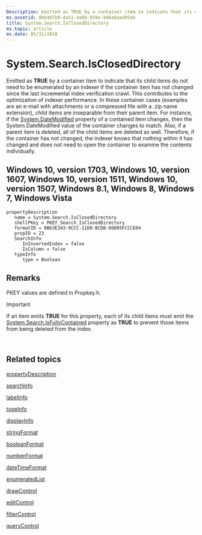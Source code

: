 ```yaml
---
Description: Emitted as TRUE by a container item to indicate that its child items do not need to be enumerated by an indexer if the container item has not changed since the last incremental index verification crawl.
ms.assetid: 8bb487b9-4a51-4a6b-939e-946a8aad85de
title: System.Search.IsClosedDirectory
ms.topic: article
ms.date: 05/31/2018
---
```


# System.Search.IsClosedDirectory

Emitted as **TRUE** by a container item to indicate that its child items do not need to be enumerated by an indexer if the container item has not changed since the last incremental index verification crawl. This contributes to the optimization of indexer performance. In these container cases (examples are an e-mail with attachments or a compressed file with a .zip name extension), child items are inseparable from their parent item. For instance, if the [System.DateModified](./props-system-datemodified.md) property of a contained item changes, then the System.DateModified value of the container changes to match. Also, if a parent item is deleted, all of the child items are deleted as well. Therefore, if the container has not changed, the indexer knows that nothing within it has changed and does not need to open the container to examine the contents individually.

## Windows 10, version 1703, Windows 10, version 1607, Windows 10, version 1511, Windows 10, version 1507, Windows 8.1, Windows 8, Windows 7, Windows Vista

```
propertyDescription
   name = System.Search.IsClosedDirectory
   shellPKey = PKEY_Search_IsClosedDirectory
   formatID = 0B63E343-9CCC-11D0-BCDB-00805FCCCE04
   propID = 23
   SearchInfo
      InInvertedIndex = false
      IsColumn = false
   typeInfo
      type = Boolean
```

## Remarks

PKEY values are defined in Propkey.h.

> [!IMPORTANT]
> If an item emits **TRUE** for this property, each of its child items must emit the [System.Search.IsFullyContained](./props-system-search-isfullycontained.md) property as **TRUE** to prevent those items from being deleted from the index.

 

## Related topics

<dl> <dt>

[propertyDescription](./propdesc-schema-propertydescription.md)
</dt> <dt>

[searchInfo](./propdesc-schema-searchinfo.md)
</dt> <dt>

[labelInfo](./propdesc-schema-labelinfo.md)
</dt> <dt>

[typeInfo](./propdesc-schema-typeinfo.md)
</dt> <dt>

[displayInfo](./propdesc-schema-displayinfo.md)
</dt> <dt>

[stringFormat](./propdesc-schema-stringformat.md)
</dt> <dt>

[booleanFormat](./propdesc-schema-booleanformat.md)
</dt> <dt>

[numberFormat](./propdesc-schema-numberformat.md)
</dt> <dt>

[dateTimeFormat](./propdesc-schema-datetimeformat.md)
</dt> <dt>

[enumeratedList](./propdesc-schema-enumeratedlist.md)
</dt> <dt>

[drawControl](./propdesc-schema-drawcontrol.md)
</dt> <dt>

[editControl](./propdesc-schema-editcontrol.md)
</dt> <dt>

[filterControl](./propdesc-schema-filtercontrol.md)
</dt> <dt>

[queryControl](./propdesc-schema-querycontrol.md)
</dt> </dl>

 

 